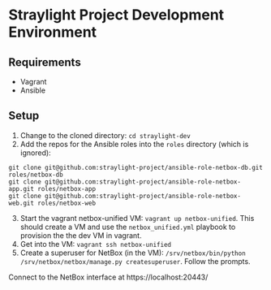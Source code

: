 # Straylight Project Development Environment

## Requirements

- Vagrant
- Ansible

## Setup

1. Change to the cloned directory: `cd straylight-dev`
2. Add the repos for the Ansible roles into the `roles` directory (which is ignored):
```
git clone git@github.com:straylight-project/ansible-role-netbox-db.git roles/netbox-db
git clone git@github.com:straylight-project/ansible-role-netbox-app.git roles/netbox-app
git clone git@github.com:straylight-project/ansible-role-netbox-web.git roles/netbox-web
```
3. Start the vagrant netbox-unified VM: `vagrant up netbox-unified`. This should create a VM and use the `netbox_unified.yml` playbook to provision the the dev VM in vagrant.
4. Get into the VM: `vagrant ssh netbox-unified`
5. Create a superuser for NetBox (in the VM): `/srv/netbox/bin/python /srv/netbox/netbox/manage.py createsuperuser`. Follow the prompts.

Connect to the NetBox interface at https://localhost:20443/

